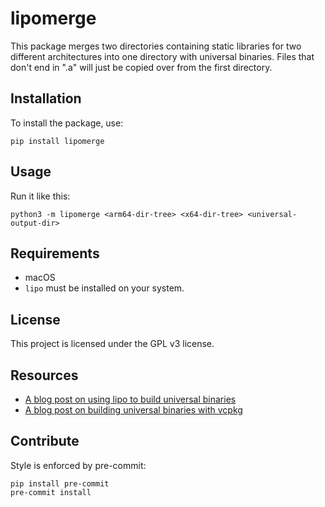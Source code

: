 # lipomerge

This package merges two directories containing static libraries for two different architectures into one directory with universal binaries. Files that don't end in ".a" will just be copied over from the first directory.

## Installation

To install the package, use:

```
pip install lipomerge
```

## Usage

Run it like this:

```
python3 -m lipomerge <arm64-dir-tree> <x64-dir-tree> <universal-output-dir>
```

## Requirements

- macOS
- `lipo` must be installed on your system.

## License

This project is licensed under the GPL v3 license.

## Resources
* [A blog post on using lipo to build universal binaries](https://www.f-ax.de/dev/2021/01/15/build-fat-macos-library.html)
* [A blog post on building universal binaries with vcpkg](https://www.f-ax.de/dev/2022/11/09/how-to-use-vcpkg-with-universal-binaries-on-macos/)

## Contribute

Style is enforced by pre-commit:

```
pip install pre-commit
pre-commit install
```
